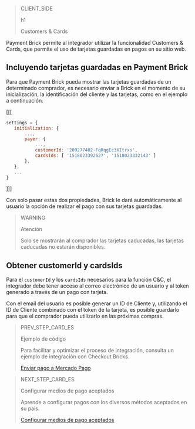 > CLIENT_SIDE
>
> h1
>
> Customers & Cards

Payment Brick permite al integrador utilizar la funcionalidad Customers & Cards, que permite el uso de tarjetas guardadas en pagos en su sitio web.

## Incluyendo tarjetas guardadas en Payment Brick

Para que Payment Brick pueda mostrar las tarjetas guardadas de un determinado comprador, es necesario enviar a Brick en el momento de su inicialización, la identificación del cliente y las tarjetas, como en el ejemplo a continuación.

[[[
```Javascript
settings = {
   initialization: {
       ...,
       payer: {
           ...,
           customerId: '209277402-FqRqgEc3XItrxs',
           cardsIds: [ '1518023392627', '1518023332143' ]
       },
   },
   ...
}
```
]]]

Con solo pasar estas dos propiedades, Brick le dará automáticamente al usuario la opción de realizar el pago con sus tarjetas guardadas.

> WARNING
>
> Atención
>
> Solo se mostrarán al comprador las tarjetas caducadas, las tarjetas caducadas no estarán disponibles.

## Obtener customerId y cardsIds

Para el `customerId` y los `cardsIds` necesarios para la función C&C, el integrador debe tener acceso al correo electrónico de un usuario y al token generado a través de un pago con tarjeta.

Con el email del usuario es posible generar un ID de Cliente y, utilizando el ID de Cliente combinado con el token de la tarjeta, es posible guardarlo para que el comprador pueda utilizarlo en las próximas compras.

> PREV_STEP_CARD_ES
>
> Ejemplo de código
>
> Para facilitar y optimizar el proceso de integración, consulta un ejemplo de integración con Checkout Bricks.
>
> [Enviar pago a Mercado Pago](/developers/es/docs/checkout-bricks/card-payment-brick/code-example)

> NEXT_STEP_CARD_ES
>
> Configurar medios de pago aceptados
>
> Aprende a configurar pagos con los diversos métodos aceptados en su país.
>
> [Configurar medios de pago aceptados](/developers/es/docs/checkout-bricks/payment-brick/additional-customization/configure-payment-methods)